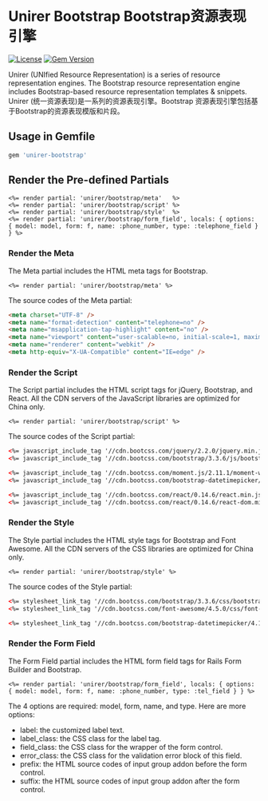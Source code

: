 # Unirer Bootstrap Bootstrap资源表现引擎

[![License](https://img.shields.io/badge/license-MIT-green.svg)](http://opensource.org/licenses/MIT)
[![Gem Version](https://badge.fury.io/rb/unirer-bootstrap.svg)](https://badge.fury.io/rb/unirer-bootstrap)

Unirer (UNIfied Resource Representation) is a series of resource representation engines. The Bootstrap resource representation engine includes Bootstrap-based resource representation templates & snippets.
Unirer (统一资源表现)是一系列的资源表现引擎。Bootstrap 资源表现引擎包括基于Bootstrap的资源表现模版和片段。

## Usage in Gemfile
```ruby
gem 'unirer-bootstrap'
```

## Render the Pre-defined Partials
```erb
<%= render partial: 'unirer/bootstrap/meta'   %>
<%= render partial: 'unirer/bootstrap/script' %>
<%= render partial: 'unirer/bootstrap/style'  %>
<%= render partial: 'unirer/bootstrap/form_field', locals: { options: { model: model, form: f, name: :phone_number, type: :telephone_field } } %>
```

### Render the Meta
The Meta partial includes the HTML meta tags for Bootstrap.
```erb
<%= render partial: 'unirer/bootstrap/meta' %>
```

The source codes of the Meta partial:
```html
<meta charset="UTF-8" />
<meta name="format-detection" content="telephone=no" />
<meta name="msapplication-tap-highlight" content="no" />
<meta name="viewport" content="user-scalable=no, initial-scale=1, maximum-scale=1, minimum-scale=1, width=device-width, height=device-height" />
<meta name="renderer" content="webkit" />
<meta http-equiv="X-UA-Compatible" content="IE=edge" />
```

### Render the Script
The Script partial includes the HTML script tags for jQuery, Bootstrap, and React. All the CDN servers of the JavaScript libraries are optimized for China only.
```erb
<%= render partial: 'unirer/bootstrap/script' %>
```

The source codes of the Script partial:
```html
<%= javascript_include_tag '//cdn.bootcss.com/jquery/2.2.0/jquery.min.js'          %>
<%= javascript_include_tag '//cdn.bootcss.com/bootstrap/3.3.6/js/bootstrap.min.js' %>

<%= javascript_include_tag '//cdn.bootcss.com/moment.js/2.11.1/moment-with-locales.min.js'                         %>
<%= javascript_include_tag '//cdn.bootcss.com/bootstrap-datetimepicker/4.17.37/js/bootstrap-datetimepicker.min.js' %>

<%= javascript_include_tag '//cdn.bootcss.com/react/0.14.6/react.min.js'     %>
<%= javascript_include_tag '//cdn.bootcss.com/react/0.14.6/react-dom.min.js' %>
```

### Render the Style
The Style partial includes the HTML style tags for Bootstrap and Font Awesome. All the CDN servers of the CSS libraries are optimized for China only.
```erb
<%= render partial: 'unirer/bootstrap/style' %>
```

The source codes of the Style partial:
```html
<%= stylesheet_link_tag '//cdn.bootcss.com/bootstrap/3.3.6/css/bootstrap.min.css',       media: 'all' %>
<%= stylesheet_link_tag '//cdn.bootcss.com/font-awesome/4.5.0/css/font-awesome.min.css', media: 'all' %>

<%= stylesheet_link_tag '//cdn.bootcss.com/bootstrap-datetimepicker/4.17.37/css/bootstrap-datetimepicker.min.css', media: 'all' %>
```

### Render the Form Field
The Form Field partial includes the HTML form field tags for Rails Form Builder and Bootstrap.
```erb
<%= render partial: 'unirer/bootstrap/form_field', locals: { options: { model: model, form: f, name: :phone_number, type: :tel_field } } %>
```

The 4 options are required: model, form, name, and type.
Here are more options:
- label: the customized label text.
- label_class: the CSS class for the label tag.
- field_class: the CSS class for the wrapper of the form control.
- error_class: the CSS class for the validation error block of this field.
- prefix: the HTML source codes of input group addon before the form control.
- suffix: the HTML source codes of input group addon after the form control.
